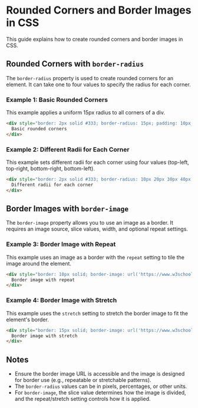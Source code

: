 # Rounded Corners and Border Images in CSS

This guide explains how to create rounded corners and border images in CSS.
## Rounded Corners with `border-radius`

The `border-radius` property is used to create rounded corners for an element. It can take one to four values to specify the radius for each corner.

### Example 1: Basic Rounded Corners
This example applies a uniform 15px radius to all corners of a div.

```html
<div style="border: 2px solid #333; border-radius: 15px; padding: 10px; width: 200px;">
  Basic rounded corners
</div>
```

### Example 2: Different Radii for Each Corner
This example sets different radii for each corner using four values (top-left, top-right, bottom-right, bottom-left).

```html
<div style="border: 2px solid #333; border-radius: 10px 20px 30px 40px; padding: 10px; width: 200px;">
  Different radii for each corner
</div>
```

## Border Images with `border-image`

The `border-image` property allows you to use an image as a border. It requires an image source, slice values, width, and optional repeat settings.

### Example 3: Border Image with Repeat
This example uses an image as a border with the `repeat` setting to tile the image around the element.

```html
<div style="border: 10px solid; border-image: url('https://www.w3schools.com/cssref/border.png') 30 repeat; padding: 10px; width: 200px;">
  Border image with repeat
</div>
```

### Example 4: Border Image with Stretch
This example uses the `stretch` setting to stretch the border image to fit the element's border.

```html
<div style="border: 15px solid; border-image: url('https://www.w3schools.com/cssref/border.png') 30 stretch; padding: 10px; width: 200px;">
  Border image with stretch
</div>
```

## Notes
- Ensure the border image URL is accessible and the image is designed for border use (e.g., repeatable or stretchable patterns).
- The `border-radius` values can be in pixels, percentages, or other units.
- For `border-image`, the slice value determines how the image is divided, and the repeat/stretch setting controls how it is applied.
